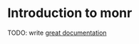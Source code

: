 # Introduction to monr

TODO: write [great documentation](http://jacobian.org/writing/great-documentation/what-to-write/)
